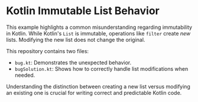 # Kotlin Immutable List Behavior

This example highlights a common misunderstanding regarding immutability in Kotlin.  While Kotlin's `List` is immutable, operations like `filter` create *new* lists. Modifying the new list does not change the original.

This repository contains two files:

- `bug.kt`: Demonstrates the unexpected behavior.
- `bugSolution.kt`: Shows how to correctly handle list modifications when needed.

Understanding the distinction between creating a new list versus modifying an existing one is crucial for writing correct and predictable Kotlin code.